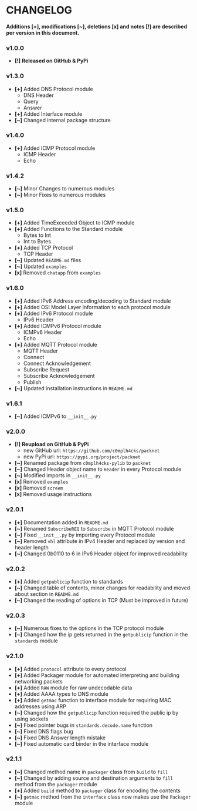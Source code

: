 # CHANGELOG

**Additions [+], modifications [~], deletions [x] and notes [!] are described per version in this document.**



### v1.0.0

  * **[!]** **Released on GitHub & PyPi**


### v1.3.0

  * **[+]** Added DNS Protocol module
    * DNS Header
    * Query
    * Answer
  * **[+]** Added Interface module
  * **[~]** Changed internal package structure


### v1.4.0

  * **[+]** Added ICMP Protocol module
    * ICMP Header
    * Echo


### v1.4.2

  * **[~]** Minor Changes to numerous modules
  * **[~]** Minor Fixes to numerous modules


### v1.5.0

  * **[+]** Added TimeExceeded Object to ICMP module
  * **[+]** Added Functions to the Standard module
    * Bytes to Int
    * Int to Bytes
  * **[+]** Added TCP Protocol
    * TCP Header
  * **[~]** Updated `README.md` files
  * **[~]** Updated `examples`
  * **[x]** Removed `chatapp` from `examples`


### v1.6.0

  * **[+]** Added IPv6 Address encoding/decoding to Standard module
  * **[+]** Added OSI Model Layer Information to each protocol module
  * **[+]** Added IPv6 Protocol module
    * IPv6 Header
  * **[+]** Added ICMPv6 Protocol module
    * ICMPv6 Header
    * Echo
  * **[+]** Added MQTT Protocol module
    * MQTT Header
    * Connect
    * Connect Acknowledgement
    * Subscribe Request
    * Subscribe Acknowledgement
    * Publish
  * **[~]** Updated installation instructions in `README.md`


### v1.6.1

  * **[~]** Added ICMPv6 to `__init__.py`


### v2.0.0

  * **[!]** **Reupload on GitHub & PyPi**
    * new GitHub url: `https://github.com/c0mplh4cks/packnet`
    * new PyPi url: `https://pypi.org/project/packnet`
  * **[~]** Renamed package from `c0mplh4cks-pylib` to `packnet`
  * **[~]** Changed Header object name to `Header` in every Protocol module
  * **[~]** Modified imports in `__init__.py`
  * **[x]** Removed `examples`
  * **[x]** Removed `screem`
  * **[x]** Removed usage instructions


### v2.0.1

  * **[+]** Documentation added in `README.md`
  * **[~]** Renamed `SubscribeREQ` to `Subscribe` in MQTT Protocol module
  * **[~]** Fixed `__init__.py` by importing every Protocol module
  * **[~]** Removed `vhl` attribute in IPv4 Header and replaced by version and header length
  * **[~]** Changed 0b0110 to 6 in IPv6 Header object for improved readability


### v2.0.2

  * **[+]** Added `getpublicip` function to standards
  * **[~]** Changed table of contents, minor changes for readability and moved about section in `README.md`
  * **[~]** Changed the reading of options in TCP (Must be improved in future)


### v2.0.3

  * **[~]** Numerous fixes to the options in the TCP protocol module
  * **[~]** Changed how the ip gets returned in the `getpublicip` function in the `standards` module


### v2.1.0

  * **[+]** Added `protocol` attribute to every protocol
  * **[+]** Added Packager module for automated interpreting and building networking packets
  * **[+]** Added `RAW` module for raw undecodable data
  * **[+]** Added AAAA types to DNS module
  * **[+]** Added `getmac` function to interface module for requiring MAC addresses using ARP
  * **[~]** Changed how the `getpublicip` function required the public ip by using sockets
  * **[~]** Fixed pointer bugs in `standards.decode.name` function
  * **[~]** Fixed DNS flags bug
  * **[~]** Fixed DNS Answer length mistake
  * **[~]** Fixed automatic card binder in the interface module


### v2.1.1

  * **[~]** Changed method name in `packager` class from `build` to `fill`
  * **[~]** Changed by adding source and destination arguments to `fill` method from the `packager` module
  * **[+]** Added `build` method to `packager` class for encoding the contents
  * **[~]** `getmac` method from the `interface` class now makes use the `Packager` module
